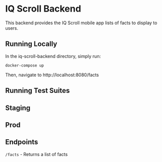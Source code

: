# IQ Scroll Backend
This backend provides the IQ Scroll mobile app lists of facts to display to users.

## Running Locally
In the iq-scroll-backend directory, simply run:

`docker-compose up`

Then, navigate to http://localhost:8080/facts

## Running Test Suites

## Staging

## Prod

## Endpoints 
`/facts` - Returns a list of facts
